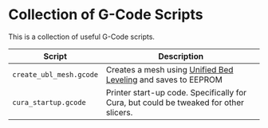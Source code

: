 # Collection of G-Code Scripts

This is a collection of useful G-Code scripts.

| Script                  | Description                                                                                                                                        |
| ---                     | ----                                                                                                                                               |
| `create_ubl_mesh.gcode` | Creates a mesh using [Unified Bed Leveling](https://marlinfw.org/docs/gcode/G029-ubl.html) and saves to EEPROM                                     |
| `cura_startup.gcode`    | Printer start-up code. Specifically for Cura, but could be tweaked for other slicers.                                                              |
